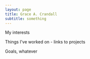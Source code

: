 ```yaml
---
layout: page
title: Grace A. Crandall
subtitle: something
---
```


My interests

Things I've worked on - links to projects 

Goals, whatever
